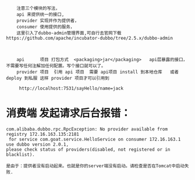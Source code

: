         注意三个模块的写法，
        api 来提供统一的接口,  
        provider 实现并作为提供者，
        consumer 使用提供的服务，
        这里引入了dubbo-admin管理界面,可自行去官网下载https://github.com/apache/incubator-dubbo/tree/2.5.x/dubbo-admin
        
       
        
        api      项目 打包方式  <packaging>jar</packaging>   api层暴露的接口，不需要写任何注解加任何配置。写个接口就可以了。
        provider 项目  引用 api 项目  需要 api项目 install 到本地仓库   或者 deploy 到私服 这样 provider 项目才可以引用到
        
         http://localhost:7531/sayHello/name=jack
         
 # 消费端 发起请求后台报错：       
    com.alibaba.dubbo.rpc.RpcException: No provider available from registry 172.16.163.135:2181
     for service com.goat.service.HelloService on consumer 172.16.163.1 use dubbo version 2.0.1, 
    please check status of providers(disabled, not registered or in blacklist).
    
    是由于：提供者没有启动起来。也就是你的server端没有启动。请检查是否在Tomcat中启动失败.